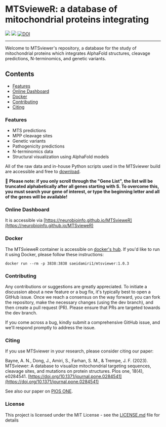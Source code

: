 # MTSvieweR: a database of mitochondrial proteins integrating

[![](https://img.shields.io/badge/online-dashboard-red)](https://neurobioinfo.github.io/MTSvieweR)  [![](https://img.shields.io/badge/Docker-mtsviewer-blue)](https://hub.docker.com/r/saeidamiri1/mtsviewer) [![DOI](https://zenodo.org/badge/DOI/10.5281/zenodo.7768427.svg)](https://doi.org/10.5281/zenodo.7768427) 

-------------

Welcome to MTSviewer's repository, a database for the study of mitochondrial proteins which integrates AlphaFold structures, cleavage predictions, N-terminomics, and genetic variants.

## Contents
-  [Features](#features)
-  [Online Dashboard](#online-dashboard)
-  [Docker](#docker)
-  [Contributing](#contributing)
-  [Citing](#citing)


### Features
- MTS predictions
- MPP cleavage sites
- Genetic variants
- Pathogenicity predictions
- N-terminomics data
- Structural visualization using AlphaFold models

All of the raw data and in-house Python scripts used in the MTSviewer build are accessible and free to [download](https://drive.google.com/drive/folders/1L32pcbeUH-WR8ZTU4xTFvDV0XxG1WPbr?usp=sharing).

:hammer: **Please note: if you only scroll through the "Gene List", the list will be truncated alphabetically after all genes starting with S. To overcome this, you must search your gene of interest, or type the beginning letter and all of the genes will be available!**

### Online Dashboard
It is accessible via [https://neurobioinfo.github.io/MTSvieweR](https://neurobioinfo.github.io/MTSvieweR)


### Docker
The MTSvieweR container is accessible on [docker's hub](https://hub.docker.com/r/saeidamiri1/mtsviewer). If you'd like to run it using Docker, please follow these instructions:
```
docker run --rm -p 3838:3838 saeidamiri1/mtsviewer:1.0.3
```

### Contributing
Any contributions or suggestions are greatly appreciated. To initiate a discussion about a new feature or a bug fix, it's typically best to open a GitHub issue. Once we reach a consensus on the way forward, you can fork the repository, make the necessary changes (using the dev branch), and then create a pull request (PR). Please ensure that PRs are targeted towards the dev branch.

If you come across a bug, kindly submit a comprehensive GitHub issue, and we'll respond promptly to address the issue.

### Citing
If you use MTSviewer in your research, please consider citing our paper: 

Bayne, A. N., Dong, J., Amiri, S., Farhan, S. M., & Trempe, J. F. (2023). MTSviewer: A database to visualize mitochondrial targeting sequences, cleavage sites, and mutations on protein structures. Plos one, 18(4), e0284541. [https://doi.org/10.1371/journal.pone.0284541](https://doi.org/10.1371/journal.pone.0284541)

See also our paper on [PlOS ONE](https://journals.plos.org/plosone/article?id=10.1371/journal.pone.0284541).

### License
This project is licensed under the MIT License - see the [LICENSE.md](https://github.com/neurobioinfo/MTSvieweR/blob/main/LICENSE) file for details
